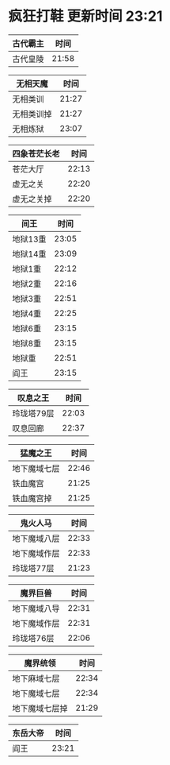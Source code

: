 # 疯狂打鞋 更新时间 23:21

| 古代霸主   | 时间    |
|--------|-------|
| 古代皇陵 | 21:58 |

| 无相天魔   | 时间    |
|--------|-------|
| 无相类训 | 21:27 |
| 无相类训掉 | 21:27 |
| 无相炼狱 | 23:07 |

| 四象苍茫长老   | 时间    |
|--------|-------|
| 苍茫大厅 | 22:13 |
| 虚无之关 | 22:20 |
| 虚无之关掉 | 22:20 |

| 间王   | 时间    |
|--------|-------|
| 地狱13重 | 23:05 |
| 地狱14重 | 23:09 |
| 地狱1重 | 22:12 |
| 地狱2重 | 22:16 |
| 地狱3重 | 22:51 |
| 地狱4重 | 22:25 |
| 地狱6重 | 23:15 |
| 地狱8重 | 23:15 |
| 地狱重 | 22:51 |
| 阎王 | 23:15 |

| 叹息之王   | 时间    |
|--------|-------|
| 玲珑塔79层 | 22:03 |
| 叹息回廊 | 22:37 |

| 猛魔之王   | 时间    |
|--------|-------|
| 地下魔域七层 | 22:46 |
| 铁血魔宫 | 21:25 |
| 铁血魔宫掉 | 21:25 |

| 鬼火人马   | 时间    |
|--------|-------|
| 地下魔域八层 | 22:33 |
| 地下魔域作层 | 22:33 |
| 玲珑塔77层 | 21:23 |

| 魔界巨兽   | 时间    |
|--------|-------|
| 地下魔域八导 | 22:31 |
| 地下魔域作层 | 22:31 |
| 玲珑塔76层 | 22:06 |

| 魔界统领   | 时间    |
|--------|-------|
| 地下麻域七层 | 22:34 |
| 地下魔域七层 | 22:34 |
| 地下魔域七层掉 | 21:29 |

| 东岳大帝   | 时间    |
|--------|-------|
| 阎王 | 23:21 |